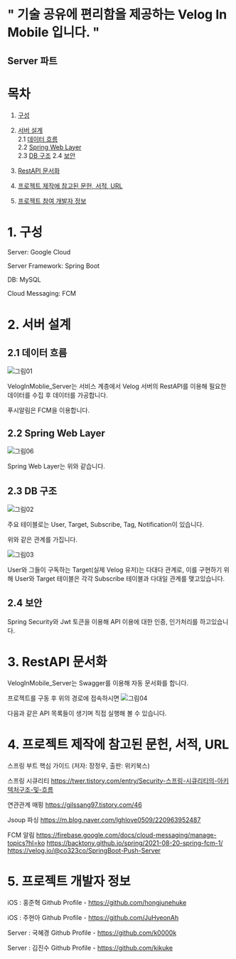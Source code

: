 # " 기술 공유에 편리함을 제공하는 Velog In Mobile 입니다. "

## Server 파트

# 목차
 1. [구성](#1-구성)              
       
 2. [서버 설계](#2-서버-설계)            
       2.1 [데이터 흐름](#21-데이터-흐름)                  
       2.2 [Spring Web Layer](#22-Spring-Web-Layer)                   
       2.3 [DB 구조](#23-DB-구조)
       2.4 [보안](#24-보안)

 3. [RestAPI 문서화](#3-RestAPI-문서화)
              
 4. [프로젝트 제작에 참고된 문헌, 서적, URL](#4-프로젝트-제작에-참고된-문헌-서적-url)

 5. [프로젝트 참여 개발자 정보](#5-프로젝트-개발자-정보)

# 1. 구성
Server: Google Cloud

Server Framework: Spring Boot

DB: MySQL

Cloud Messaging: FCM

# 2. 서버 설계
## 2.1 데이터 흐름
![그림01](https://user-images.githubusercontent.com/59440722/206168296-56d02a53-798d-42d5-ba10-800b64480063.png)

VelogInMoblie_Server는 서비스 계층에서 Velog 서버의 RestAPI를 이용해 필요한 데이터를 수집 후 데이터를 가공합니다.

푸시알림은 FCM을 이용합니다.

## 2.2 Spring Web Layer
![그림06](https://user-images.githubusercontent.com/59440722/206169633-8310e3ee-d10f-418e-82f5-f58bbc386125.png)

Spring Web Layer는 위와 같습니다.

## 2.3 DB 구조
![그림02](https://user-images.githubusercontent.com/59440722/206168855-d5ec47d6-a8fd-49c9-8798-752c15240447.png)

주요 테이블로는 User, Target, Subscribe, Tag, Notification이 있습니다.

위와 같은 관계를 가집니다.

![그림03](https://user-images.githubusercontent.com/59440722/206168978-ab21f8b3-5665-477b-886a-b7125d425429.png)

User와 그들이 구독하는 Target(실제 Velog 유저)는 다대다 관계로, 이를 구현하기 위해 User와 Target 테이블은 각각 Subscribe 테이블과 다대일 관계를 맺고있습니다.

## 2.4 보안
Spring Security와 Jwt 토큰을 이용해 API 이용에 대한 인증, 인가처리를 하고있습니다.

# 3. RestAPI 문서화
VelogInMobile_Server는 Swagger를 이용해 자동 문서화를 합니다.

프로젝트를 구동 후 위의 경로에 접속하시면
![그림04](https://user-images.githubusercontent.com/59440722/206170823-e8946504-dd76-4bfa-bfe4-dff85ba30e88.png)

다음과 같은 API 목록들이 생기며 직접 실행해 볼 수 있습니다.

# 4. 프로젝트 제작에 참고된 문헌, 서적, URL

스프링 부트 핵심 가이드 (저자: 장정우, 출판: 위키북스)

스프링 시큐리티
https://twer.tistory.com/entry/Security-스프링-시큐리티의-아키텍처구조-및-흐름

연관관계 매핑
https://gilssang97.tistory.com/46

Jsoup 파싱
https://m.blog.naver.com/lghlove0509/220963952487

FCM 알림
https://firebase.google.com/docs/cloud-messaging/manage-topics?hl=ko
https://backtony.github.io/spring/2021-08-20-spring-fcm-1/
https://velog.io/@co323co/SpringBoot-Push-Server

# 5. 프로젝트 개발자 정보

iOS : 홍준혁 Github Profile - https://github.com/hongjunehuke

iOS : 주현아 Github Profile - https://github.com/JuHyeonAh

Server : 국혜경 Github Profile - https://github.com/k0000k 

Server : 김진수 Github Profile - https://github.com/kikuke
